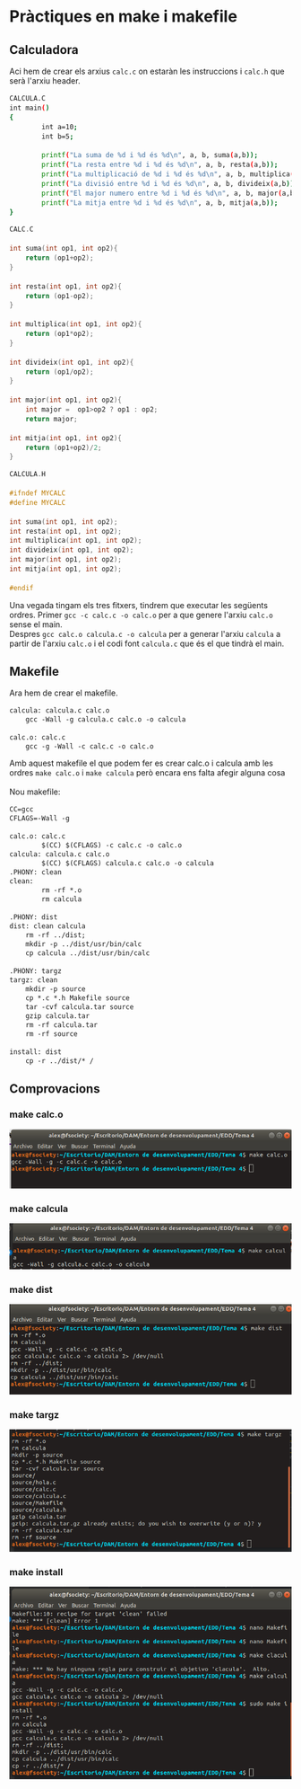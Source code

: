 # Pràctiques en make i makefile

## Calculadora

Aci hem de crear els arxius `calc.c` on estaràn les instruccions i `calc.h` que serà l'arxiu header.

```bash
CALCULA.C
int main()
{
        int a=10;
        int b=5;

        printf("La suma de %d i %d és %d\n", a, b, suma(a,b));
        printf("La resta entre %d i %d és %d\n", a, b, resta(a,b));
        printf("La multiplicació de %d i %d és %d\n", a, b, multiplica(a,b));
        printf("La divisió entre %d i %d és %d\n", a, b, divideix(a,b));
        printf("El major numero entre %d i %d és %d\n", a, b, major(a,b));
        printf("La mitja entre %d i %d és %d\n", a, b, mitja(a,b));
}
```

```c
CALC.C

int suma(int op1, int op2){
    return (op1+op2);
}

int resta(int op1, int op2){
    return (op1-op2);
}

int multiplica(int op1, int op2){
    return (op1*op2);
}

int divideix(int op1, int op2){
    return (op1/op2);
}

int major(int op1, int op2){
    int major =  op1>op2 ? op1 : op2;
    return major;

int mitja(int op1, int op2){
    return (op1+op2)/2;
}
```

```c
CALCULA.H

#ifndef MYCALC
#define MYCALC

int suma(int op1, int op2);
int resta(int op1, int op2);
int multiplica(int op1, int op2);
int divideix(int op1, int op2);
int major(int op1, int op2);
int mitja(int op1, int op2);

#endif
```

Una vegada tingam els tres fitxers, tindrem que executar les següents ordres. Primer `gcc -c calc.c -o calc.o` per a que genere l'arxiu `calc.o` sense el main.\
Despres `gcc calc.o calcula.c -o calcula` per a generar l'arxiu `calcula` a partir de l'arxiu `calc.o` i el codi font `calcula.c` que és el que tindrà el main.

## Makefile

Ara hem de crear el makefile.

```
calcula: calcula.c calc.o
    gcc -Wall -g calcula.c calc.o -o calcula

calc.o: calc.c
    gcc -g -Wall -c calc.c -o calc.o
```

Amb aquest makefile el que podem fer es crear calc.o i calcula amb les ordres `make calc.o` i `make calcula` però encara ens falta afegir alguna cosa\
\
Nou makefile:

```
CC=gcc
CFLAGS=-Wall -g

calc.o: calc.c
        $(CC) $(CFLAGS) -c calc.c -o calc.o
calcula: calcula.c calc.o
        $(CC) $(CFLAGS) calcula.c calc.o -o calcula
.PHONY: clean
clean:
        rm -rf *.o
        rm calcula

.PHONY: dist
dist: clean calcula
    rm -rf ../dist;
    mkdir -p ../dist/usr/bin/calc
    cp calcula ../dist/usr/bin/calc

.PHONY: targz
targz: clean
    mkdir -p source
    cp *.c *.h Makefile source
    tar -cvf calcula.tar source
    gzip calcula.tar
    rm -rf calcula.tar
    rm -rf source

install: dist
    cp -r ../dist/* /
```

## Comprovacions

### make calc.o

![calco.png](img/calco.png)

### make calcula

![calcula.png](img/calcula.png)

### make dist

![dist.png](img/dist.png)

### make targz

![targz.png](img/targz.png)

### make install

![install.png](img/install.png)